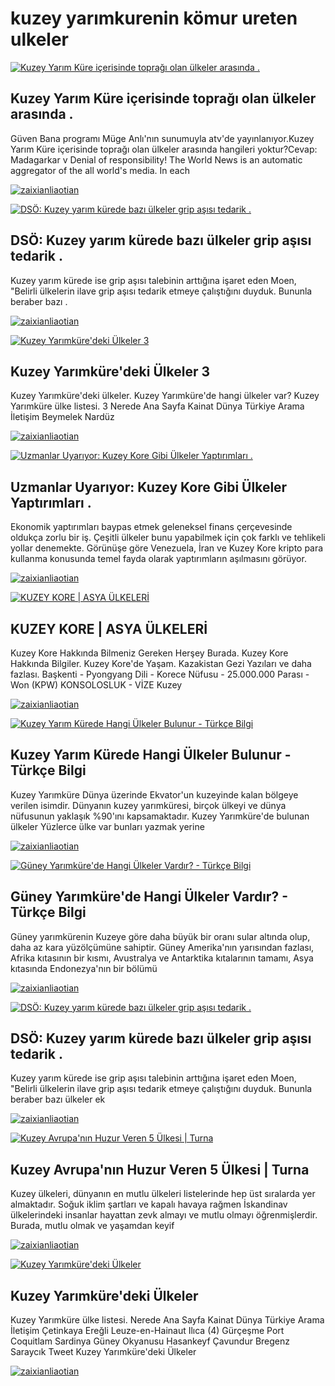 # kuzey yarımkurenin kömur ureten ulkeler
<a href="https://mnn.zoosnet.net/LR/Chatpre.aspx?id=MNN94995150&p=https://topgrinding.com/" target="_blank">![Kuzey Yarım Küre içerisinde toprağı olan ülkeler arasında .](https://github.com/technlg/images/blob/main/1.jpg)</a>
## Kuzey Yarım Küre içerisinde toprağı olan ülkeler arasında .
Güven Bana programı Müge Anlı'nın sunumuyla atv'de yayınlanıyor.Kuzey Yarım Küre içerisinde toprağı olan ülkeler arasında hangileri yoktur?Cevap: Madagarkar v Denial of responsibility! The World News is an automatic aggregator of the all world's media. In each 
<a href="https://mnn.zoosnet.net/LR/Chatpre.aspx?id=MNN94995150&p=https://topgrinding.com/" target="_blank"><img src="https://github.com/technlg/images/raw/main/chat11.jpg" alt="zaixianliaotian"/></a><a href="//whatsapp.shibangsoft.com/WhatsApp.php" ><img src="https://github.com/technlg/images/raw/main/chat11.png" alt=""></a>
<a href="https://mnn.zoosnet.net/LR/Chatpre.aspx?id=MNN94995150&p=https://topgrinding.com/" target="_blank">![DSÖ: Kuzey yarım kürede bazı ülkeler grip aşısı tedarik .](https://github.com/technlg/images/blob/main/60.jpg)</a>
## DSÖ: Kuzey yarım kürede bazı ülkeler grip aşısı tedarik .
Kuzey yarım kürede ise grip aşısı talebinin arttığına işaret eden Moen, "Belirli ülkelerin ilave grip aşısı tedarik etmeye çalıştığını duyduk. Bununla beraber bazı .
<a href="https://mnn.zoosnet.net/LR/Chatpre.aspx?id=MNN94995150&p=https://topgrinding.com/" target="_blank"><img src="https://github.com/technlg/images/raw/main/chat11.jpg" alt="zaixianliaotian"/></a><a href="//whatsapp.shibangsoft.com/WhatsApp.php" ><img src="https://github.com/technlg/images/raw/main/chat11.png" alt=""></a>
<a href="https://mnn.zoosnet.net/LR/Chatpre.aspx?id=MNN94995150&p=https://topgrinding.com/" target="_blank">![Kuzey Yarımküre'deki Ülkeler 3](https://github.com/technlg/images/blob/main/30.jpg)</a>
## Kuzey Yarımküre'deki Ülkeler 3
Kuzey Yarımküre'deki ülkeler. Kuzey Yarımküre'de hangi ülkeler var? Kuzey Yarımküre ülke listesi. 3 Nerede Ana Sayfa Kainat Dünya Türkiye Arama İletişim Beymelek Nardüz 
<a href="https://mnn.zoosnet.net/LR/Chatpre.aspx?id=MNN94995150&p=https://topgrinding.com/" target="_blank"><img src="https://github.com/technlg/images/raw/main/chat11.jpg" alt="zaixianliaotian"/></a><a href="//whatsapp.shibangsoft.com/WhatsApp.php" ><img src="https://github.com/technlg/images/raw/main/chat11.png" alt=""></a>
<a href="https://mnn.zoosnet.net/LR/Chatpre.aspx?id=MNN94995150&p=https://topgrinding.com/" target="_blank">![Uzmanlar Uyarıyor: Kuzey Kore Gibi Ülkeler Yaptırımları .](https://github.com/technlg/images/blob/main/52.jpg)</a>
## Uzmanlar Uyarıyor: Kuzey Kore Gibi Ülkeler Yaptırımları .
Ekonomik yaptırımları baypas etmek geleneksel finans çerçevesinde oldukça zorlu bir iş. Çeşitli ülkeler bunu yapabilmek için çok farklı ve tehlikeli yollar denemekte. Görünüşe göre Venezuela, İran ve Kuzey Kore kripto para kullanma konusunda temel fayda olarak yaptırımların aşılmasını görüyor. 
<a href="https://mnn.zoosnet.net/LR/Chatpre.aspx?id=MNN94995150&p=https://topgrinding.com/" target="_blank"><img src="https://github.com/technlg/images/raw/main/chat11.jpg" alt="zaixianliaotian"/></a><a href="//whatsapp.shibangsoft.com/WhatsApp.php" ><img src="https://github.com/technlg/images/raw/main/chat11.png" alt=""></a>
<a href="https://mnn.zoosnet.net/LR/Chatpre.aspx?id=MNN94995150&p=https://topgrinding.com/" target="_blank">![KUZEY KORE | ASYA ÜLKELERİ](https://github.com/technlg/images/blob/main/29.jpg)</a>
## KUZEY KORE | ASYA ÜLKELERİ
Kuzey Kore Hakkında Bilmeniz Gereken Herşey Burada. Kuzey Kore Hakkında Bilgiler. Kuzey Kore'de Yaşam. Kazakistan Gezi Yazıları ve daha fazlası. Başkenti - Pyongyang Dili - Korece Nüfusu - 25.000.000 Parası - Won (KPW) KONSOLOSLUK - VİZE Kuzey
<a href="https://mnn.zoosnet.net/LR/Chatpre.aspx?id=MNN94995150&p=https://topgrinding.com/" target="_blank"><img src="https://github.com/technlg/images/raw/main/chat11.jpg" alt="zaixianliaotian"/></a><a href="//whatsapp.shibangsoft.com/WhatsApp.php" ><img src="https://github.com/technlg/images/raw/main/chat11.png" alt=""></a>
<a href="https://mnn.zoosnet.net/LR/Chatpre.aspx?id=MNN94995150&p=https://topgrinding.com/" target="_blank">![Kuzey Yarım Kürede Hangi Ülkeler Bulunur - Türkçe Bilgi](https://github.com/technlg/images/blob/main/64.jpg)</a>
## Kuzey Yarım Kürede Hangi Ülkeler Bulunur - Türkçe Bilgi
Kuzey Yarımküre Dünya üzerinde Ekvator'un kuzeyinde kalan bölgeye verilen isimdir. Dünyanın kuzey yarımküresi, birçok ülkeyi ve dünya nüfusunun yaklaşık %90'ını kapsamaktadır. Kuzey Yarımküre'de bulunan ülkeler Yüzlerce ülke var bunları yazmak yerine 
<a href="https://mnn.zoosnet.net/LR/Chatpre.aspx?id=MNN94995150&p=https://topgrinding.com/" target="_blank"><img src="https://github.com/technlg/images/raw/main/chat11.jpg" alt="zaixianliaotian"/></a><a href="//whatsapp.shibangsoft.com/WhatsApp.php" ><img src="https://github.com/technlg/images/raw/main/chat11.png" alt=""></a>
<a href="https://mnn.zoosnet.net/LR/Chatpre.aspx?id=MNN94995150&p=https://topgrinding.com/" target="_blank">![Güney Yarımküre'de Hangi Ülkeler Vardır? - Türkçe Bilgi](https://github.com/technlg/images/blob/main/21.jpg)</a>
## Güney Yarımküre'de Hangi Ülkeler Vardır? - Türkçe Bilgi
Güney yarımkürenin Kuzeye göre daha büyük bir oranı sular altında olup, daha az kara yüzölçümüne sahiptir. Güney Amerika'nın yarısından fazlası, Afrika kıtasının bir kısmı, Avustralya ve Antarktika kıtalarının tamamı, Asya kıtasında Endonezya'nın bir bölümü 
<a href="https://mnn.zoosnet.net/LR/Chatpre.aspx?id=MNN94995150&p=https://topgrinding.com/" target="_blank"><img src="https://github.com/technlg/images/raw/main/chat11.jpg" alt="zaixianliaotian"/></a><a href="//whatsapp.shibangsoft.com/WhatsApp.php" ><img src="https://github.com/technlg/images/raw/main/chat11.png" alt=""></a>
<a href="https://mnn.zoosnet.net/LR/Chatpre.aspx?id=MNN94995150&p=https://topgrinding.com/" target="_blank">![DSÖ: Kuzey yarım kürede bazı ülkeler grip aşısı tedarik .](https://github.com/technlg/images/blob/main/33.jpg)</a>
## DSÖ: Kuzey yarım kürede bazı ülkeler grip aşısı tedarik .
Kuzey yarım kürede ise grip aşısı talebinin arttığına işaret eden Moen, "Belirli ülkelerin ilave grip aşısı tedarik etmeye çalıştığını duyduk. Bununla beraber bazı ülkeler ek 
<a href="https://mnn.zoosnet.net/LR/Chatpre.aspx?id=MNN94995150&p=https://topgrinding.com/" target="_blank"><img src="https://github.com/technlg/images/raw/main/chat11.jpg" alt="zaixianliaotian"/></a><a href="//whatsapp.shibangsoft.com/WhatsApp.php" ><img src="https://github.com/technlg/images/raw/main/chat11.png" alt=""></a>
<a href="https://mnn.zoosnet.net/LR/Chatpre.aspx?id=MNN94995150&p=https://topgrinding.com/" target="_blank">![Kuzey Avrupa'nın Huzur Veren 5 Ülkesi | Turna](https://github.com/technlg/images/blob/main/66.jpg)</a>
## Kuzey Avrupa'nın Huzur Veren 5 Ülkesi | Turna
Kuzey ülkeleri, dünyanın en mutlu ülkeleri listelerinde hep üst sıralarda yer almaktadır. Soğuk iklim şartları ve kapalı havaya rağmen İskandinav ülkelerindeki insanlar hayattan zevk almayı ve mutlu olmayı öğrenmişlerdir. Burada, mutlu olmak ve yaşamdan keyif 
<a href="https://mnn.zoosnet.net/LR/Chatpre.aspx?id=MNN94995150&p=https://topgrinding.com/" target="_blank"><img src="https://github.com/technlg/images/raw/main/chat11.jpg" alt="zaixianliaotian"/></a><a href="//whatsapp.shibangsoft.com/WhatsApp.php" ><img src="https://github.com/technlg/images/raw/main/chat11.png" alt=""></a>
<a href="https://mnn.zoosnet.net/LR/Chatpre.aspx?id=MNN94995150&p=https://topgrinding.com/" target="_blank">![Kuzey Yarımküre'deki Ülkeler](https://github.com/technlg/images/blob/main/14.jpg)</a>
## Kuzey Yarımküre'deki Ülkeler
Kuzey Yarımküre ülke listesi. Nerede Ana Sayfa Kainat Dünya Türkiye Arama İletişim Çetinkaya Ereğli Leuze-en-Hainaut Ilıca (4) Gürçeşme Port Coquitlam Sardinya Güney Okyanusu Hasankeyf Çavundur Bregenz Saraycık Tweet Kuzey Yarımküre'deki Ülkeler 
<a href="https://mnn.zoosnet.net/LR/Chatpre.aspx?id=MNN94995150&p=https://topgrinding.com/" target="_blank"><img src="https://github.com/technlg/images/raw/main/chat11.jpg" alt="zaixianliaotian"/></a><a href="//whatsapp.shibangsoft.com/WhatsApp.php" ><img src="https://github.com/technlg/images/raw/main/chat11.png" alt=""></a>

